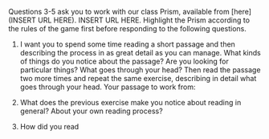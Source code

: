 Questions 3-5 ask you to work with our class Prism, available from [here](INSERT URL HERE). INSERT URL HERE. Highlight the Prism according to the rules of the game first before responding to the following questions. 

1. I want you to spend some time reading a short passage and then describing the process in as great detail as you can manage. What kinds of things do you notice about the passage? Are you looking for particular things? What goes through your head? Then read the passage two more times and repeat the same exercise, describing in detail what goes through your head. Your passage to work from: 

2. What does the previous exercise make you notice about reading in general? About your own reading process?
 
3. How did you read 